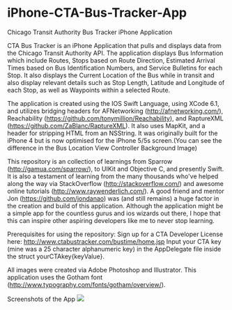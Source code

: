iPhone-CTA-Bus-Tracker-App
==========================

Chicago Transit Authority Bus Tracker iPhone Application

CTA Bus Tracker is an iPhone Application that pulls and displays data from the Chicago Transit Authority API.
The application displays Bus Information which include Routes, Stops based on Route Direction, Estimated Arrival Times based on Bus Identification Numbers, and Service Bulletins for each Stop. It also displays the Current Location of the Bus while in transit and also display relevant details such as Stop Length, Latitude and Longitude of each Stop, as well as Waypoints within a selected Route.

The application is created using the IOS Swift Language, using XCode 6.1, and utilizes bridging headers for AFNetworking (http://afnetworking.com/), Reachability (https://github.com/tonymillion/Reachability), and RaptureXML (https://github.com/ZaBlanc/RaptureXML). It also uses MapKit, and a header for stripping HTML from an NSString. It was originally built for the iPhone 4 but is now optimised for the iPhone 5/5s screen.(You can see the difference in the Bus Location View Controller Background Image)

This repository is an collection of learnings from Sparrow (http://gamua.com/sparrow/), to UIKit and Objective C, and presently Swift. It is also a testament of learning from the many thousands who've helped along the way via StackOverflow (http://stackoverflow.com/) and awesome online tutorials (http://www.raywenderlich.com/). A good friend and mentor Jon (https://github.com/jondanao) was (and still remains) a huge factor in the creation and build of this application. Although the application might be a simple app for the countless gurus and ios wizards out there, I hope that this can inspire other aspiring developers like me to never stop learning.

Prerequisites for using the repository:
Sign up for a CTA Developer License here: http://www.ctabustracker.com/bustime/home.jsp
Input your CTA key (mine was a 25 character alphanumeric key) in the AppDelegate file inside the struct yourCTAkey{keyValue}.

All images were created via Adobe Photoshop and Illustrator. This application uses the Gotham font (http://www.typography.com/fonts/gotham/overview/).

Screenshots of the App
![](https://gerry0212.files.wordpress.com/2014/11/ctagitscreenshot1.png)
